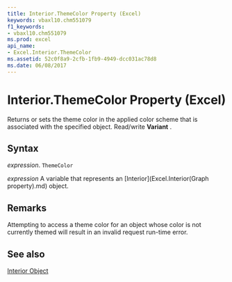 ```yaml
---
title: Interior.ThemeColor Property (Excel)
keywords: vbaxl10.chm551079
f1_keywords:
- vbaxl10.chm551079
ms.prod: excel
api_name:
- Excel.Interior.ThemeColor
ms.assetid: 52c0f8a9-2cfb-1fb9-4949-dcc031ac78d8
ms.date: 06/08/2017
---
```



# Interior.ThemeColor Property (Excel)

Returns or sets the theme color in the applied color scheme that is associated with the specified object. Read/write  **Variant** .


## Syntax

 _expression_. `ThemeColor`

 _expression_ A variable that represents an [Interior](Excel.Interior(Graph property).md) object.


## Remarks

Attempting to access a theme color for an object whose color is not currently themed will result in an invalid request run-time error.


## See also


[Interior Object](Excel.Interior(object).md)


